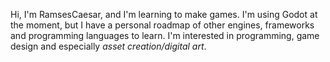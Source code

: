 Hi, I'm RamsesCaesar, and I'm learning to make games. 
I'm using Godot at the moment, but I have a personal roadmap of other engines, frameworks and programming languages to learn. 
I'm interested in programming, game design and especially *asset creation/digital art*.

<!---
RamsesCaesar/RamsesCaesar is a ✨ special ✨ repository because its `README.md` (this file) appears on your GitHub profile.
You can click the Preview link to take a look at your changes.
--->

